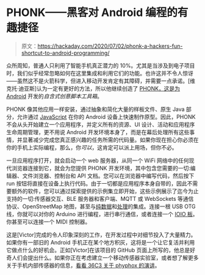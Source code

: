 # PHONK——黑客对 Android 编程的有趣捷径

> 原文：<https://hackaday.com/2020/07/02/phonk-a-hackers-fun-shortcut-to-android-programming/>

众所周知，普通人只利用了智能手机真正潜力的 10%。尤其是当涉及到电子项目时，我们似乎经常忽略如何在这里集成和利用它们的功能。也许这并不令人惊讶——虽然这不是火箭科学，但进入移动开发肯定有其障碍，并需要一点承诺。[维克托·迪亚斯]认为一定有更好的方法，所以他继续创造了 [PHONK，这是为 Android](http://phonk.app/) 开发的*自含式创意脚本工具箱*。

PHONK 像其他应用一样安装，通过抽象和简化大量的样板文件、原生 Java 部分，允许通过 [JavaScript](https://en.wikipedia.org/wiki/Rhino_(JavaScript_engine)) 在你的 Android 设备上快速制作原型。因此，PHONK 不会从头开始建立一个应用程序，并定义所有的资源、UI 设计、活动和应用程序生命周期管理，更不用说 Android 开发环境本身了，而是在幕后处理所有这些事情，并显著减少完成您真正感兴趣的任务所需的代码量。如果你现在担心你必须在你的手机上实际编程，那么，你*可以*，这肯定可以派上用场，但你不必。

一旦应用程序打开，就会启动一个 web 服务器，从同一个 WiFi 网络中的任何现代浏览器连接到它，就会为您提供 PHONK 开发环境，其中包含您需要的一切:编辑器、文件浏览器、控制台和 API 文档。您可以在浏览器中编写代码，然后按下 run 按钮将直接在设备上执行代码。由于一切都是应用程序本身自带的，因此不需要额外的软件，您可以通过探索提供的示例集立即开始，这些示例展示了迄今为止支持的一切:传感器交互、BLE 服务器和客户端、MQTT 或 WebSockets 等通信协议、OpenStreetMap 地图，甚至与[纯数据](https://en.wikipedia.org/wiki/Pure_Data)和[处理](https://en.wikipedia.org/wiki/Processing_(programming_language))的集成。连接一根 USB OTG 线，你就可以对你的 Arduino 进行编程，进行串行通信，或者连接一个 [IOIO 板](https://en.wikipedia.org/wiki/IOIO)。你甚至可以连接一个 MIDI 控制器。

这是[Victor]完成的令人印象深刻的工作，在开发过程中对细节投入了大量精力。如果你有一部旧的 Android 手机正在某个地方积灰，这将是一个让它复活并利用它做点什么的好机会。正如[Victor]在该项目的 GitHub 页面上所写的，他总是好奇人们会提出什么。如果你正在考虑建立一个移动传感器实验室，或者想了解更多关于手机内部传感器的信息，[看看 36C3 关于 phyphox 的演讲](https://hackaday.com/2019/12/29/36c3-phyphox-using-smartphone-sensors-for-physics-experiments/)。